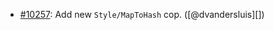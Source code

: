 * [#10257](https://github.com/rubocop/rubocop/pull/10257): Add new `Style/MapToHash` cop. ([@dvandersluis][])
